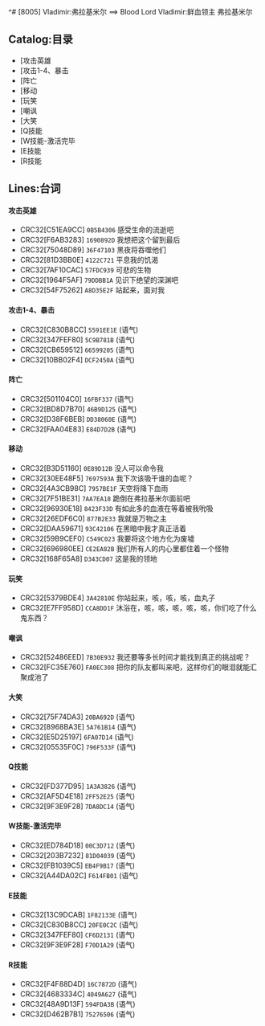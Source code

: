 ^# [8005] Vladimir:弗拉基米尔 ==> Blood Lord Vladimir:鲜血领主 弗拉基米尔

## Catalog:目录
* [攻击英雄
* [攻击1-4、暴击
* [阵亡
* [移动
* [玩笑
* [嘲讽
* [大笑
* [Q技能
* [W技能-激活完毕
* [E技能
* [R技能

## Lines:台词
#### 攻击英雄
- CRC32[C51EA9CC] `0B5B4306` 感受生命的流逝吧
- CRC32[F6AB3283] `1690892D` 我想把这个留到最后
- CRC32[75048D89] `36F47103` 黑夜将吞噬他们
- CRC32[81D3BB0E] `4122C721` 平息我的饥渴
- CRC32[7AF10CAC] `57FDC939` 可悲的生物
- CRC32[1964F5AF] `79DDBB1A` 见识下绝望的深渊吧
- CRC32[54F75262] `A8D35E2F` 站起来，面对我

#### 攻击1-4、暴击
- CRC32[C830B8CC] `5591EE1E` (语气)
- CRC32[347FEF80] `5C9B781B` (语气)
- CRC32[CB659512] `66599205` (语气)
- CRC32[10BB02F4] `DCF2450A` (语气)

#### 阵亡
- CRC32[501104C0] `16FBF337` (语气)
- CRC32[BD8D7B70] `46B9D125` (语气)
- CRC32[D38F6BEB] `DD38060E` (语气)
- CRC32[FAA04E83] `E84D7D2B` (语气)

#### 移动
- CRC32[B3D51160] `0E89D12B` 没人可以命令我
- CRC32[30EE48F5] `7697593A` 我下次该吸干谁的血呢？
- CRC32[4A3CB98C] `7957BE1F` 天空将降下血雨
- CRC32[7F51BE31] `7AA7EA18` 跪倒在弗拉基米尔面前吧
- CRC32[96930E18] `8423F33D` 有如此多的血液在等着被我吮吸
- CRC32[26EDF6C0] `877B2E33` 我就是万物之主
- CRC32[DAA59671] `93C42106` 在黑暗中我才真正活着
- CRC32[59B9CEF0] `C549C023` 我要将这个地方化为废墟
- CRC32[696980EE] `CE2EA82B` 我们所有人的内心里都住着一个怪物
- CRC32[168F65A8] `D343CD07` 这是我的领地

#### 玩笑
- CRC32[5379BDE4] `3A42810E` 你站起来，咳，咳，咳，血丸子
- CRC32[E7FF958D] `CCA8DD1F` 沐浴在，咳，咳，咳，咳，咳，你们吃了什么鬼东西？

#### 嘲讽
- CRC32[52486EED] `7B30E932` 我还要等多长时间才能找到真正的挑战呢？
- CRC32[FC35E760] `FA0EC308` 把你的队友都叫来吧，这样你们的眼泪就能汇聚成池了

#### 大笑
- CRC32[75F74DA3] `20BA692D` (语气)
- CRC32[8968BA3E] `5A761B14` (语气)
- CRC32[E5D25197] `6FA07D14` (语气)
- CRC32[05535F0C] `796F533F` (语气)

#### Q技能
- CRC32[FD377D95] `1A3A3826` (语气)
- CRC32[AF5D4E18] `2FF52E25` (语气)
- CRC32[9F3E9F28] `7DA8DC14` (语气)

#### W技能-激活完毕
- CRC32[ED784D18] `00C3D712` (语气)
- CRC32[203B7232] `81D04039` (语气)
- CRC32[FB1039C5] `EB4F9B17` (语气)
- CRC32[A44DA02C] `F614FB01` (语气)

#### E技能
- CRC32[13C9DCAB] `1F82133E` (语气)
- CRC32[C830B8CC] `20FE0C2C` (语气)
- CRC32[347FEF80] `CF6D2131` (语气)
- CRC32[9F3E9F28] `F70D1A29` (语气)

#### R技能
- CRC32[F4F88D4D] `16C7872D` (语气)
- CRC32[4683334C] `4049A627` (语气)
- CRC32[48A9D13F] `594FDA3B` (语气)
- CRC32[D462B7B1] `75276506` (语气)
